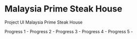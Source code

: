 # Malaysia Prime Steak House
Project UI Malaysia Prime Steak House

Progress 1 - 
Progress 2 -
Progress 3 - 
Progress 4 - 
Progress 5 - 
